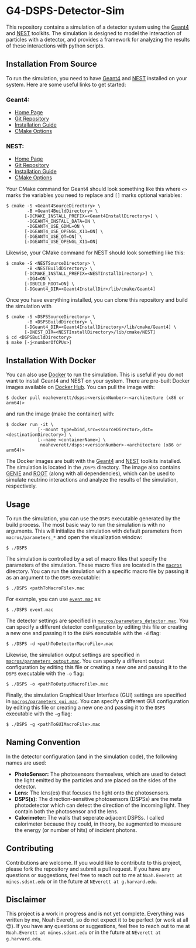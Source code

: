 # G4-DSPS-Detector-Sim

<!-- This project is a simulation of a detector system using the Geant4 software toolkit. It is designed to simulate the interaction of particles with a detector, and provides a framework for analyzing the results of these interactions. -->

This repository contains a simulation of a detector system using the [Geant4](https://cern.ch/geant4) and [NEST](https://nest.physics.ucdavis.edu) toolkits. The simulation is designed to model the interaction of particles with a detector, and provides a framework for analyzing the results of these interactions with python scripts.

## Installation From Source

To run the simulation, you need to have [Geant4](https://cern.ch/geant4) and [NEST](https://nest.physics.ucdavis.edu) installed on your system. Here are some useful links to get started:

### Geant4:
- [Home Page](https://cern.ch/geant4)
- [Git Repository](https://gitlab.cern.ch/geant4/geant4)
- [Installation Guide](https://geant4-userdoc.web.cern.ch/UsersGuides/InstallationGuide/html/index.html)
- [CMake Options](https://geant4-userdoc.web.cern.ch/UsersGuides/InstallationGuide/html/installguide.html#geant4-build-options)

### NEST:
- [Home Page](https://nest.physics.ucdavis.edu)
- [Git Repository](https://github.com/NESTCollaboration/nest)
- [Installation Guide](https://github.com/NESTCollaboration/nest?tab=readme-ov-file#get)
- [CMake Options](https://github.com/NESTCollaboration/nest?tab=readme-ov-file#config)

Your CMake command for Geant4 should look something like this where `<>` marks the variables you need to replace and `[]` marks optional variables:
```
$ cmake -S <Geant4SourceDirectory> \
        -B <Geant4BuildDirectory> \
       [-DCMAKE_INSTALL_PREFIX=<Geant4InstallDirectory>] \
        -DGEANT4_INSTALL_DATA=ON \
        -DGEANT4_USE_GDML=ON \
       [-DGEANT4_USE_OPENGL_X11=ON] \
       [-DGEANT4_USE_QT=ON] \
       [-DGEANT4_USE_OPENGL_X11=ON]
```

Likewise, your CMake command for NEST should look something like this:
```
$ cmake -S <NESTSourceDirectory> \
        -B <NESTBuildDirectory> \
       [-DCMAKE_INSTALL_PREFIX=<NESTInstallDirectory>] \
        -DG4=ON \
       [-DBUILD_ROOT=ON] \
       [-DGeant4_DIR=<Geant4InstallDir>/lib/cmake/Geant4]
```

Once you have everything installed, you can clone this repository and build the simulation with
```
$ cmake -S <DSPSSourceDirectory> \
        -B <DSPSBuildDirectory> \
       [-DGeant4_DIR=<Geant4InstallDirectory>/lib/cmake/Geant4] \
       [-DNEST_DIR=<NESTInstallDirectory>/lib/cmake/NEST]
$ cd <DSPSBuildDirectory>
$ make [-j<numberOfCPUs>]
```

## Installation With Docker

You can also use [Docker](https://www.docker.com) to run the simulation. This is useful if you do not want to install Geant4 and NEST on your system. There are pre-built Docker images available on [Docker Hub](https://hub.docker.com/r/noaheverett/dsps). You can pull the image with:
```
$ docker pull noaheverett/dsps:<versionNumber>-<architecture (x86 or arm64)>
```
and run the image (make the container) with:
```
$ docker run -it \
            [--mount type=bind,src=<sourceDirector>,dst=<destinationDirectory>] \
            [--name <containerName>] \
             noaheverett/dsps:<versionNumber>-<architecture (x86 or arm64)>
```

The Docker images are built with the [Geant4](https://cern.ch/geant4) and [NEST](https://nest.physics.ucdavis.edu) toolkits installed. The simulation is located in the `/DSPS` directory. The image also contains [GENIE](http://www.genie-mc.org) and [ROOT](https://root.cern) (along with all dependencies), which can be used to simulate neutrino interactions and analyze the results of the simulation, respectively.

## Usage

To run the simulation, you can use the `DSPS` executable generated by the build process. The most basic way to run the simulation is with no arguments. This will initialize the simulation with default parameters from `macros/parameters_*` and open the visualization window:
```
$ ./DSPS
```

The simulation is controlled by a set of macro files that specify the parameters of the simulation. These macro files are located in the [`macros`](https://github.com/Noah-Everett/DSPS-Detector/tree/main/macros) directory. You can run the simulation with a specific macro file by passing it as an argument to the `DSPS` executable:
```
$ ./DSPS <pathToMacroFile>.mac
```

For example, you can use [`event.mac`](https://github.com/Noah-Everett/DSPS-Detector/blob/main/macros/event.mac) as:
```
$ ./DSPS event.mac
```

The detector settings are specified in [`macros/parameters_detector.mac`](https://github.com/Noah-Everett/DSPS-Detector/blob/main/macros/parameters_detector.mac). You can specify a different detector configuration by editing this file or creating a new one and passing it to the `DSPS` executable with the `-d` flag:
```
$ ./DSPS -d <pathToDetectorMacroFile>.mac
```
Likewise, the simulation output settings are specified in [`macros/parameters_output.mac`](https://github.com/Noah-Everett/DSPS-Detector/blob/main/macros/parameters_output.mac). You can specify a different output configuration by editing this file or creating a new one and passing it to the `DSPS` executable with the `-o` flag:
```
$ ./DSPS -o <pathToOutputMacroFile>.mac
```
Finally, the simulation Graphical User Interface (GUI) settings are specified in [`macros/parameters_gui.mac`](https://github.com/Noah-Everett/DSPS-Detector/blob/main/macros/parameters_GUI.mac). You can specify a different GUI configuration by editing this file or creating a new one and passing it to the `DSPS` executable with the `-g` flag:
```
$ ./DSPS -g <pathToGUIMacroFile>.mac
```

## Naming Convention

In the detector configuration (and in the simulation code), the following names are used:

- **PhotoSensor:** The photosensors themselves, which are used to detect the light emitted by the particles and are placed on the sides of the detector.
- **Lens:** The lens(es) that focuses the light onto the photosensors.
- **DSPS(s):** The direction-sensitive photosensors (DSPSs) are the meta photodetector which can detect the direction of the incoming light. They contain both the photosensor and the lens.
- **Calorimeter:** The walls that seperate adjacent DSPSs. I called calorimeter because they could, in theory, be augmented to measure the energy (or number of hits) of incident photons.

## Contributing

Contributions are welcome. If you would like to contribute to this project, please fork the repository and submit a pull request. If you have any questions or suggestions, feel free to reach out to me at `Noah.Everett at mines.sdsmt.edu` or in the future at `NEverett at g.harvard.edu`.

## Disclaimer

This project is a work in progress and is not yet complete. Everything was written by me, Noah Everett, so do not expect it to be perfect (or work at all 😊). If you have any questions or suggestions, feel free to reach out to me at `Noah.Everett at mines.sdsmt.edu` or in the future at `NEverett at g.harvard.edu`.